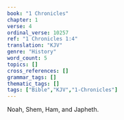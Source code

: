```yaml
---
book: "1 Chronicles"
chapter: 1
verse: 4
ordinal_verse: 10257
ref: "1 Chronicles 1:4"
translation: "KJV"
genre: "History"
word_count: 5
topics: []
cross_references: []
grammar_tags: []
thematic_tags: []
tags: ["Bible","KJV","1-Chronicles"]
---
```

Noah, Shem, Ham, and Japheth.
